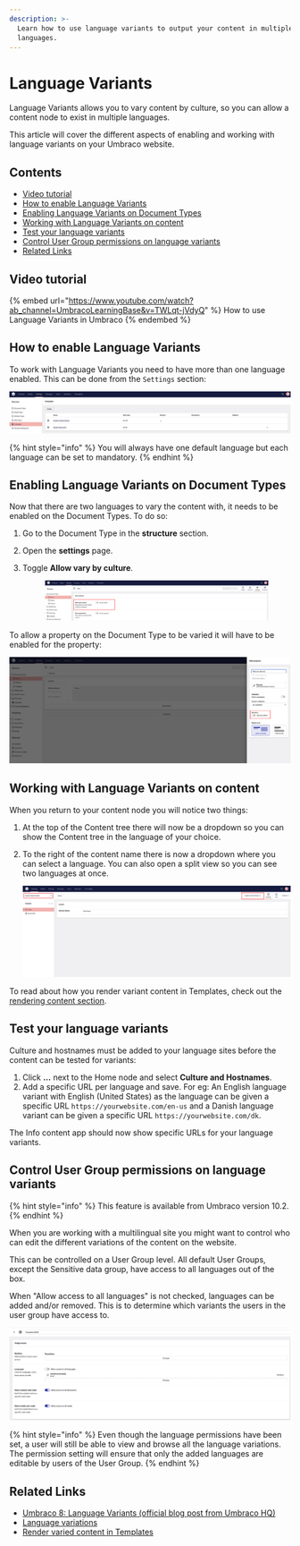 ```yaml
---
description: >-
  Learn how to use language variants to output your content in multiple
  languages.
---
```


# Language Variants

Language Variants allows you to vary content by culture, so you can allow a content node to exist in multiple languages.

This article will cover the different aspects of enabling and working with language variants on your Umbraco website.

## Contents

* [Video tutorial](variants.md#video-tutorial)
* [How to enable Language Variants](variants.md#how-to-enable-language-variants)
* [Enabling Language Variants on Document Types](variants.md#enabling-language-variants-on-document-types)
* [Working with Language Variants on content](variants.md#working-with-language-variants-on-content)
* [Test your language variants](variants.md#test-your-language-variants)
* [Control User Group permissions on language variants](variants.md#control-user-group-permissions-on-language-variants)
* [Related Links](variants.md#related-links)

## Video tutorial

{% embed url="https://www.youtube.com/watch?ab_channel=UmbracoLearningBase&v=TWLqt-jVdyQ" %}
How to use Language Variants in Umbraco
{% endembed %}

## How to enable Language Variants

To work with Language Variants you need to have more than one language enabled. This can be done from the `Settings` section:

![Adding a language](images/adding-a-language.png)

{% hint style="info" %}
You will always have one default language but each language can be set to mandatory.
{% endhint %}

## Enabling Language Variants on Document Types

Now that there are two languages to vary the content with, it needs to be enabled on the Document Types. To do so:

1. Go to the Document Type in the **structure** section.
2. Open the **settings** page.
3.  Toggle **Allow vary by culture**.

    <figure><img src="images/allow-variance2.png" alt=""><figcaption></figcaption></figure>

To allow a property on the Document Type to be varied it will have to be enabled for the property:

![Allowing Variance on properties](images/varying-properties.png)

## Working with Language Variants on content

When you return to your content node you will notice two things:

1. At the top of the Content tree there will now be a dropdown so you can show the Content tree in the language of your choice.
2.  To the right of the content name there is now a dropdown where you can select a language. You can also open a split view so you can see two languages at once.

    ![Allowing Variance on properties](images/Allowing-Variance-on-properties.png)

To read about how you render variant content in Templates, check out the [rendering content section](../design/rendering-content.md).

## Test your language variants

Culture and hostnames must be added to your language sites before the content can be tested for variants:

1. Click **...** next to the Home node and select **Culture and Hostnames**.
2. Add a specific URL per language and save. For eg: An English language variant with English (United States) as the language can be given a specific URL `https://yourwebsite.com/en-us` and a Danish language variant can be given a specific URL `https://yourwebsite.com/dk`.

The Info content app should now show specific URLs for your language variants.

## Control User Group permissions on language variants

{% hint style="info" %}
This feature is available from Umbraco version 10.2.
{% endhint %}

When you are working with a multilingual site you might want to control who can edit the different variations of the content on the website.

This can be controlled on a User Group level. All default User Groups, except the Sensitive data group, have access to all languages out of the box.

When "Allow access to all languages" is not checked, languages can be added and/or removed. This is to determine which variants the users in the user group have access to.

![Assign access to all or individual languages on the User Group](images/Assign-Access-Languages.png)

{% hint style="info" %}
Even though the language permissions have been set, a user will still be able to view and browse all the language variations. The permission setting will ensure that only the added languages are editable by users of the User Group.
{% endhint %}

## Related Links

* [Umbraco 8: Language Variants (official blog post from Umbraco HQ)](https://umbraco.com/blog/umbraco-8-language-variants/)
* [Language variations](../../reference/language-variation.md)
* [Render varied content in Templates](../design/rendering-content.md)
